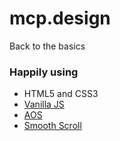 # mcp.design

Back to the basics

### Happily using

- HTML5 and CSS3
- [Vanilla JS](http://vanilla-js.com/)
- [AOS](https://github.com/michalsnik/aos)
- [Smooth Scroll](https://github.com/cferdinandi/smooth-scroll)